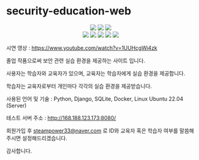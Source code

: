 # security-education-web

<p align="center">
  <img src="https://img.shields.io/github/license/steampower33/security-education-web?style=flat-square" />
  <img src="https://img.shields.io/github/forks/steampower33/security-education-web?style=flat-square" />
  <img src="https://img.shields.io/github/stars/steampower33/security-education-web?style=flat-square" />
<br>
  <img src="https://img.shields.io/github/contributors/steampower33/security-education-web?style=flat-square" />
  <img src="https://img.shields.io/github/issues/steampower33/security-education-web?style=flat-square" />
  <img src="https://img.shields.io/github/issues-pr/steampower33/security-education-web?style=flat-square" />
  <img src="https://img.shields.io/github/last-commit/steampower33/security-education-web?style=flat-square" />
  <img src="https://img.shields.io/github/commit-activity/w/steampower33/security-education-web?style=flat-square" />
</p>

시연 영상 : https://www.youtube.com/watch?v=1UUHcgWi4zk

졸업 작품으로써 보안 관련 실습 환경을 제공하는 사이트 입니다.

사용자는 학습자와 교육자가 있으며, 교육자는 학습자에게 실습 환경을 제공합니다.

학습자는 교육자로부터 개인마다 각각의 실습 환경을 제공받습니다.

사용된 언어 및 기술 : Python, Django, SQLite, Docker, Linux Ubuntu 22.04 (Server)

테스트 서버 주소 : http://168.188.123.173:8080/

회원가입 후 steampower33@naver.com 로 ID와 교육자 혹은 학습자 여부를 말씀해주시면 설정해드리겠습니다.

감사합니다.
